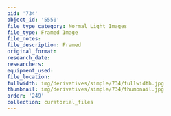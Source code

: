 ```yaml
---
pid: '734'
object_id: '5550'
file_type_category: Normal Light Images
file_type: Framed Image
file_notes:
file_description: Framed
original_format:
research_date:
researchers:
equipment_used:
file_location:
fullwidth: img/derivatives/simple/734/fullwidth.jpg
thumbnail: img/derivatives/simple/734/thumbnail.jpg
order: '249'
collection: curatorial_files
---
```

